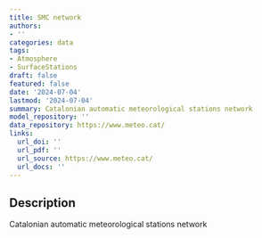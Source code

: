 ```yaml
---
title: SMC network
authors:
- ''
categories: data
tags:
- Atmosphere
- SurfaceStations
draft: false
featured: false
date: '2024-07-04'
lastmod: '2024-07-04'
summary: Catalonian automatic meteorological stations network
model_repository: ''
data_repository: https://www.meteo.cat/
links:
  url_doi: ''
  url_pdf: ''
  url_source: https://www.meteo.cat/
  url_docs: ''
---
```


## Description

Catalonian automatic meteorological stations network

